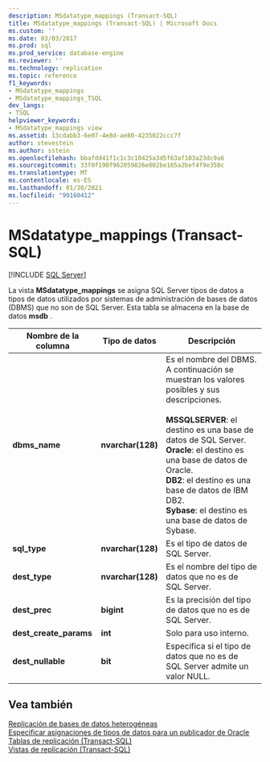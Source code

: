 ```yaml
---
description: MSdatatype_mappings (Transact-SQL)
title: MSdatatype_mappings (Transact-SQL) | Microsoft Docs
ms.custom: ''
ms.date: 03/03/2017
ms.prod: sql
ms.prod_service: database-engine
ms.reviewer: ''
ms.technology: replication
ms.topic: reference
f1_keywords:
- MSdatatype_mappings
- MSdatatype_mappings_TSQL
dev_langs:
- TSQL
helpviewer_keywords:
- MSdatatype_mappings view
ms.assetid: 13cdabb3-6e07-4e8d-ae80-4235022ccc7f
author: stevestein
ms.author: sstein
ms.openlocfilehash: bbafdd41f1c1c3c10425a3d5f63af103a23dc9a6
ms.sourcegitcommit: 33f0f190f962059826e002be165a2bef4f9e350c
ms.translationtype: MT
ms.contentlocale: es-ES
ms.lasthandoff: 01/30/2021
ms.locfileid: "99160412"
---
```

# <a name="msdatatype_mappings-transact-sql"></a>MSdatatype_mappings (Transact-SQL)
[!INCLUDE [SQL Server](../../includes/applies-to-version/sqlserver.md)]

  La vista **MSdatatype_mappings** se asigna SQL Server tipos de datos a tipos de datos utilizados por sistemas de administración de bases de datos (DBMS) que no son de SQL Server. Esta tabla se almacena en la base de datos **msdb** .  
  
|Nombre de la columna|Tipo de datos|Descripción|  
|-----------------|---------------|-----------------|  
|**dbms_name**|**nvarchar(128)**|Es el nombre del DBMS. A continuación se muestran los valores posibles y sus descripciones.<br /><br /> **MSSQLSERVER**: el destino es una base de datos de SQL Server.<br />**Oracle**: el destino es una base de datos de Oracle.<br />**DB2**: el destino es una base de datos de IBM DB2.<br />**Sybase**: el destino es una base de datos de Sybase.|  
|**sql_type**|**nvarchar(128)**|Es el tipo de datos de SQL Server.|  
|**dest_type**|**nvarchar(128)**|Es el nombre del tipo de datos que no es de SQL Server.|  
|**dest_prec**|**bigint**|Es la precisión del tipo de datos que no es de SQL Server.|  
|**dest_create_params**|**int**|Solo para uso interno.|  
|**dest_nullable**|**bit**|Especifica si el tipo de datos que no es de SQL Server admite un valor NULL.|  
  
## <a name="see-also"></a>Vea también  
 [Replicación de bases de datos heterogéneas](../../relational-databases/replication/non-sql/heterogeneous-database-replication.md)   
 [Especificar asignaciones de tipos de datos para un publicador de Oracle](../../relational-databases/replication/publish/specify-data-type-mappings-for-an-oracle-publisher.md)   
 [Tablas de replicación &#40;Transact-SQL&#41;](../../relational-databases/system-tables/replication-tables-transact-sql.md)   
 [Vistas de replicación &#40;Transact-SQL&#41;](../../relational-databases/system-views/replication-views-transact-sql.md)  
  
  
